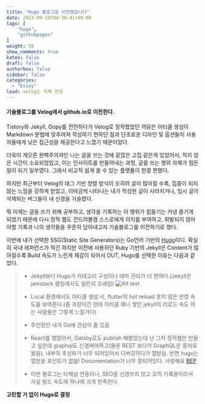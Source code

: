 ```yaml
---
title: "Hugo 블로그로 이전했습니다"
date: 2023-09-10T04:38:41+09:00
tags: [
    "hugo",
    "githubpages"
]
weight: 50
show_comments: true
katex: false
draft: false
authorbox: false
sidebar: false
categories:
  - "Essay"
lead: velog는 이제 안녕
---
```


#### 기술블로그를 Velog에서 github.io로 이전한다.

Tistory와 Jekyll, Oopy를 전전하다가 Velog로 정착했었던 까닭은 아티클 생성이 Markdown 문법에 맞추어져 작성하기 편하단 점과 단조로운 디자인 및 옵션들이 사용자들에게 낮은 접근성을 제공한다고 느꼈기 때문이었다.

더욱이 게으른 완벽주의자인 나는 글을 쓰는 것에 같잖은 고집 같은게 있었어서, 적지 않은 시간이 소요되었었고, 이는 인사이트를 만들어내는 과정, 글을 쓰는 행위 자체가 힘든 일이 되기 일쑤였다. 그래서 비교적 쉽게 쓸 수 있는 플랫폼이 한결 편했다.

하지만 최근부터 Velog의 태그 기반 정렬 방식이 오히려 글이 많아질 수록, 집중이 되지 않는 느낌을 강하게 받았고, 이따금씩 나타나는 내가 작성한 글이 사라지거나, 임시 글이 삭제되는 버그들이 내 신경을 거슬렸다. 

뭐 이제는 글을 쓰기 위해 공부하고, 생각을 기록하는 이 행위가 힘들기는 커녕 즐기게 되었기 때문에 다시 정적 웹도 건드려볼겸 스스로에게 의지를 부여하고, 휘발되지 않아야할 기록과 나의 생각들을 꾸준히 담아내고자 기술블로그를 이전하기로 했다.



이번에 내가 선택한 SSG(Static Site Generators)는 Go언어 기반의 [Hugo](https://gohugo.io/)이다. 확실히 국내 레퍼런스가 적긴 하지만 이전에 사용하던 Ruby 기반의 Jekyll은 Content가 많아질수록 Build 속도가 느린게 체감이 되어서 OUT, Hugo를 선택한 이유는 다음과 같았다.

> - Jekyll보다 Hugo가 카테고리 구성이나 테마 관리가 더 편하다.(Jekyll은 jamstack 랭킹에서도 밀린지 오래임)
> ![Alt text](/images/image-1.png)
> 
> - Local 환경에서도 아티클 생성 시, flutter의 hot reload 못지 않은 반영 속도를 보여준다.(좀 과장이긴 한데 아티클 꽤나 쌓인 jekyll의 리로드 속도 아는 사람들은 그렇게 느낄거다)
> 
> - 주인장인 내가 Go에 관심이 좀 있음
> 
> - React를 했었어서, Gatsby로도 publish 해봤었는데 난 그저 정적웹만 만들고 싶은데 graphql도 신경써야하고(물론 REST 보다가 GraphQL은 흥미로웠음), 내부의 추상화가 너무 되어있어서 디버깅하다가 열받음. 반면 hugo는 열받을 포인트가 없음! Documentation가 너무 잘되어있다. 사랑해요 [BEP](https://github.com/bep)
> 
> - 이번 블로그는 타채널 연동이나, SEO을 신경쓰지 않고 오직 기록용이라서 사실 빌드 속도에 하나에 크게 만족한다. 
> 

**고민할 거 없이 Hugo로 결정**








